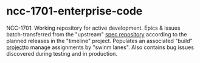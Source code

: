 # ncc-1701-enterprise-code
NCC-1701: Working repository for active development.  Epics &amp; issues batch-transferred from the "upstream" [spec repository](https://github.com/dpcunningham/ncc-1701-enterprise-specs) according to the planned releases in the "timeline" project.  Populates an associated "build" [project](https://github.com/dpcunningham/ncc-1701-enterprise-code/projects)to manage assignments by "swinm lanes".  Also contains bug issues discovered during testing and in production.
